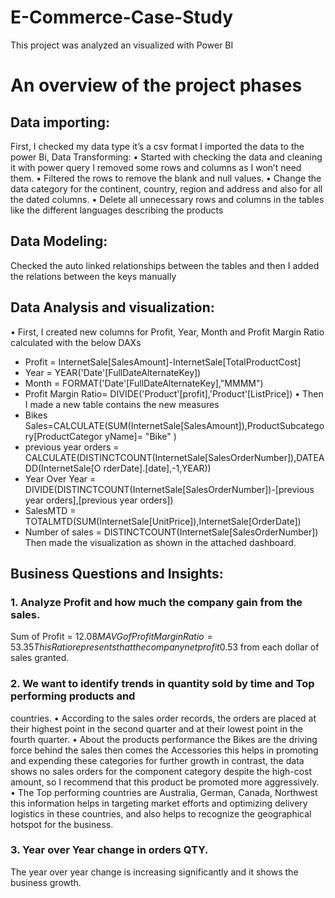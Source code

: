 # E-Commerce-Case-Study
This project was analyzed an visualized with Power BI
# An overview of the project phases 
## Data importing: 
First, I checked my data type it’s a csv format I imported the data to the power Bi,
Data Transforming:
• Started with checking the data and cleaning it with power query I removed some rows 
and columns as I won’t need them.
• Filtered the rows to remove the blank and null values.
• Change the data category for the continent, country, region and address and also for all 
the dated columns.
• Delete all unnecessary rows and columns in the tables like the different languages 
describing the products 
## Data Modeling: 
Checked the auto linked relationships between the tables and then I added the relations
between the keys manually
## Data Analysis and visualization: 
• First, I created new columns for Profit, Year, Month and Profit Margin Ratio calculated 
with the below DAXs
- Profit = InternetSale[SalesAmount]-InternetSale[TotalProductCost]
- Year = YEAR('Date'[FullDateAlternateKey])
- Month = FORMAT('Date'[FullDateAlternateKey],"MMMM")
- Profit Margin Ratio= DIVIDE('Product'[profit],'Product'[ListPrice])
• Then I made a new table contains the new measures
- Bikes
Sales=CALCULATE(SUM(InternetSale[SalesAmount]),ProductSubcategory[ProductCategor
yName]= "Bike" )
- previous year orders = 
CALCULATE(DISTINCTCOUNT(InternetSale[SalesOrderNumber]),DATEADD(InternetSale[O
rderDate].[date],-1,YEAR))
- Year Over Year = DIVIDE(DISTINCTCOUNT(InternetSale[SalesOrderNumber])-[previous 
year orders],[previous year orders])
- SalesMTD = TOTALMTD(SUM(InternetSale[UnitPrice]),InternetSale[OrderDate])
- Number of sales = DISTINCTCOUNT(InternetSale[SalesOrderNumber]) 
Then made the visualization as shown in the attached dashboard.
## Business Questions and Insights: 
### 1. Analyze Profit and how much the company gain from the sales. 
Sum of Profit = $12.08 M
AVG of Profit Margin Ratio= 53.35%
This Ratio represents that the company net profit 0.53$ from each dollar of sales granted.
### 2. We want to identify trends in quantity sold by time and Top performing products and 
countries. 
• According to the sales order records, the orders are placed at their highest point in the 
second quarter and at their lowest point in the fourth quarter.
• About the products performance the Bikes are the driving force behind the sales then 
comes the Accessories this helps in promoting and expending these categories for further 
growth in contrast, the data shows no sales orders for the component category despite 
the high-cost amount, so I recommend that this product be promoted more aggressively.
• The Top performing countries are Australia, German, Canada, Northwest this information 
helps in targeting market efforts and optimizing delivery logistics in these countries, and 
also helps to recognize the geographical hotspot for the business.
### 3. Year over Year change in orders QTY. 
The year over year change is increasing significantly and it shows the business growth.
